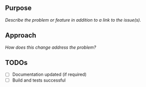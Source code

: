 ## Purpose
_Describe the problem or feature in addition to a link to the issue(s)._

## Approach
_How does this change address the problem?_

## TODOs
- [ ] Documentation updated (if required)
- [ ] Build and tests successful
